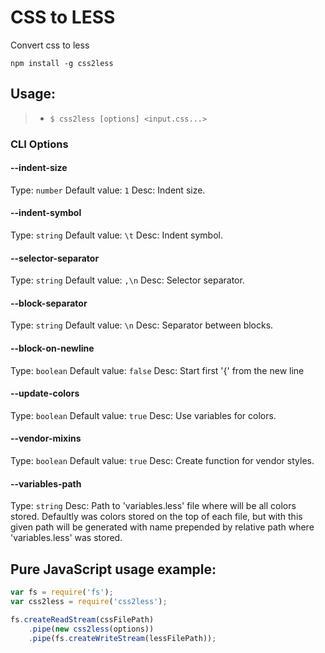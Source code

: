 # CSS to LESS
Convert css to less

```shell
npm install -g css2less
```

## Usage:
>+ `$ css2less [options] <input.css...>`

### CLI Options ###
#### --indent-size
Type: `number`
Default value: `1`
Desc: Indent size.

#### --indent-symbol
Type: `string`
Default value: `\t`
Desc: Indent symbol.

#### --selector-separator
Type: `string`
Default value: `,\n`
Desc: Selector separator.

#### --block-separator
Type: `string`
Default value: `\n`
Desc: Separator between blocks.

#### --block-on-newline
Type: `boolean`
Default value: `false`
Desc: Start first '{' from the new line

#### --update-colors
Type: `boolean`
Default value: `true`
Desc: Use variables for colors.

#### --vendor-mixins
Type: `boolean`
Default value: `true`
Desc: Create function for vendor styles.

#### --variables-path
Type: `string`
Desc: Path to 'variables.less' file where will be all colors stored.
      Defaultly was colors stored on the top of each file, but with this given path will be generated with name prepended by relative path where 'variables.less' was stored.

## Pure JavaScript usage example:
```javascript
var fs = require('fs');
var css2less = require('css2less');

fs.createReadStream(cssFilePath)
	.pipe(new css2less(options))
	.pipe(fs.createWriteStream(lessFilePath));
```
